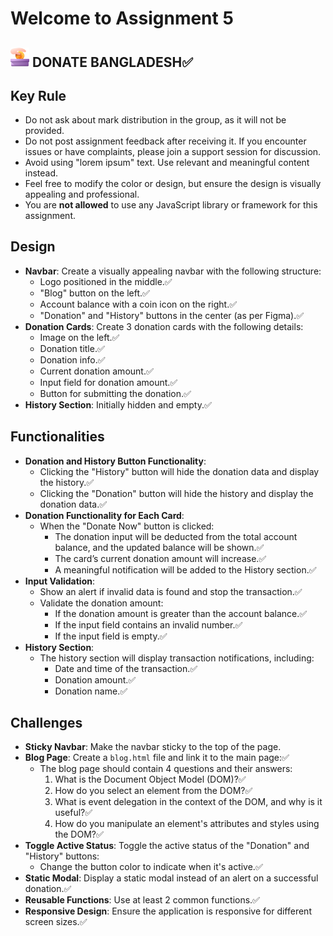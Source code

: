 # Welcome to Assignment 5

## <img width=30px src="assets/logo.png"/> DONATE BANGLADESH✅

## Key Rule

- Do not ask about mark distribution in the group, as it will not be provided.
- Do not post assignment feedback after receiving it. If you encounter issues or have complaints, please join a support session for discussion.
- Avoid using "lorem ipsum" text. Use relevant and meaningful content instead.
- Feel free to modify the color or design, but ensure the design is visually appealing and professional.
- You are **not allowed** to use any JavaScript library or framework for this assignment.

## Design

- **Navbar**: Create a visually appealing navbar with the following structure:
  - Logo positioned in the middle.✅
  - "Blog" button on the left.✅
  - Account balance with a coin icon on the right.✅
  - "Donation" and "History" buttons in the center (as per Figma).✅
- **Donation Cards**: Create 3 donation cards with the following details:
  - Image on the left.✅
  - Donation title.✅
  - Donation info.✅
  - Current donation amount.✅
  - Input field for donation amount.✅
  - Button for submitting the donation.✅
- **History Section**: Initially hidden and empty.✅

## Functionalities

- **Donation and History Button Functionality**:
  - Clicking the "History" button will hide the donation data and display the history.✅
  - Clicking the "Donation" button will hide the history and display the donation data.✅
- **Donation Functionality for Each Card**:
  - When the "Donate Now" button is clicked:
    - The donation input will be deducted from the total account balance, and the updated balance will be shown.✅
    - The card’s current donation amount will increase.✅
    - A meaningful notification will be added to the History section.✅
- **Input Validation**:
  - Show an alert if invalid data is found and stop the transaction.✅
  - Validate the donation amount:
    - If the donation amount is greater than the account balance.✅
    - If the input field contains an invalid number.✅
    - If the input field is empty.✅
- **History Section**:
  - The history section will display transaction notifications, including:
    - Date and time of the transaction.✅
    - Donation amount.✅
    - Donation name.✅

## Challenges

- **Sticky Navbar**: Make the navbar sticky to the top of the page.
- **Blog Page**: Create a `blog.html` file and link it to the main page:✅
  - The blog page should contain 4 questions and their answers:
    1. What is the Document Object Model (DOM)?✅
    2. How do you select an element from the DOM?✅
    3. What is event delegation in the context of the DOM, and why is it useful?✅
    4. How do you manipulate an element's attributes and styles using the DOM?✅
- **Toggle Active Status**: Toggle the active status of the "Donation" and "History" buttons:
  - Change the button color to indicate when it's active.✅
- **Static Modal**: Display a static modal instead of an alert on a successful donation.✅
- **Reusable Functions**: Use at least 2 common functions.✅
- **Responsive Design**: Ensure the application is responsive for different screen sizes.✅
